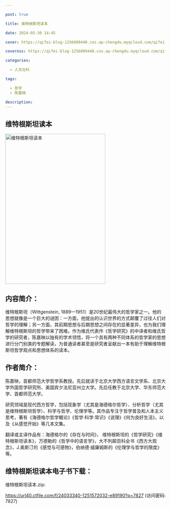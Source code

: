 ```yaml
---

post: true

title: 维特根斯坦读本

date: 2024-05-30 14:45

cover: https://qifei-blog-1256009448.cos.ap-chengdu.myqcloud.com/qifei-blog/s33670026.jpg

coveross: https://qifei-blog-1256009448.cos.ap-chengdu.myqcloud.com/qifei-blog/s33670026.jpg

categories:

  - 人文社科

tags:

  - 哲学
  - 陈嘉映

description:
---
```


## 维特根斯坦读本

<img alt="维特根斯坦读本" class="aligncenter loading" data-was-processed="true" decoding="async" fetchpriority="high" height="471" src="https://qifei-blog-1256009448.cos.ap-chengdu.myqcloud.com/qifei-blog/s33670026.jpg" style="cursor: zoom-in;" width="314"/>

## 内容简介：

维特根斯坦（Wittgenstein, 1889—1951）是20世纪最伟大的哲学家之一。他的思想就像是一个巨大的谜团：一方面，他提出的认识世界的方式颠覆了过往人们对哲学的理解；另一方面，其前期思想与后期思想之间存在的显著差异，也为我们理解维特根斯坦的哲学带来了困难。作为维氏代表作《哲学研究》的中译者和维氏哲学的研究者，陈嘉映以独有的学术领悟，将一个具有两种不同体系的哲学家的思想进行分门别类的专题解读，为普通读者甚至是研究者呈献出一本有助于理解维特根斯坦哲学观点和思想体系的读本。

## 作者简介：

陈嘉映，首都师范大学哲学系教授。先后就读于北京大学西方语言文学系、北京大学外国哲学研究所、美国宾夕法尼亚州立大学。先后任教于北京大学、华东师范大学、首都师范大学。<br/>

研究领域是现代西方哲学，包括现象学（尤其是海德格尔哲学）、分析哲学（尤其是维特根斯坦哲学）、科学与哲学、伦理学等。其作品专注于哲学普及和人本主义思考，著有《海德格尔哲学概论》《哲学·科学·常识》《说理》《何为良好生活》，以及《从感觉开始》等几本文集。<br/>

翻译或主译作品有：海德格尔的《存在与时间》， 维特根斯坦的《哲学研究》《维特根斯坦读本》，万德勒的《哲学中的语言学》，大不列颠百科全书《西方大观念》，J.奥斯汀的《感觉与可感物》，伯纳德·威廉姆斯的《伦理学与哲学的限度》等。

## 维特根斯坦读本电子书下载：

维特根斯坦读本.zip: 

https://url40.ctfile.com/f/24033340-1251572032-e89190?p=7827 (访问密码: 7827)
